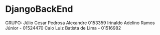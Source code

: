 # DjangoBackEnd

GRUPO:
Júlio Cesar Pedrosa Alexandre 0153359
Irinaldo Adelino Ramos Júnior - 01524470
Caio Luiz Batista de Lima - 01516982
